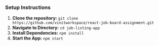 

### **Setup Instructions**

1.  **Clone the repository:** `git clone https://github.com/vinitworkspace/react-job-board-assignment.git`
2.  **Navigate to Directory:** `cd job-listing-app`
3.  **Install Dependencies:** `npm install`
4.  **Start the App:** `npm start`

